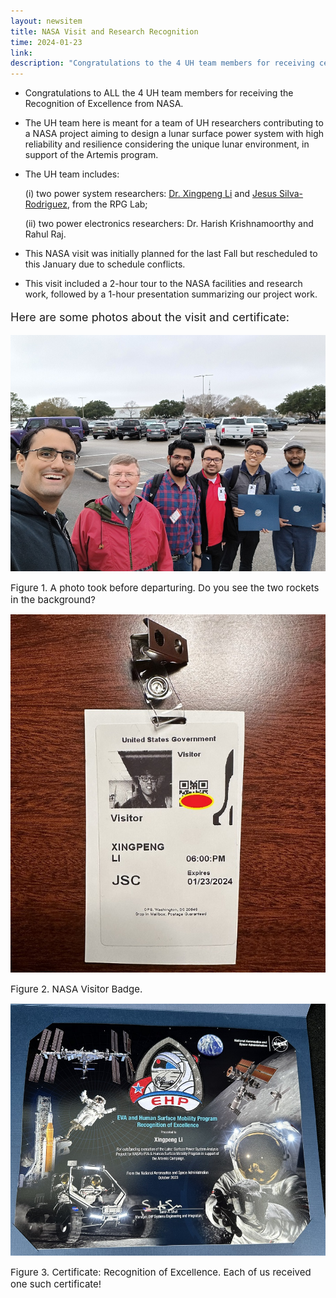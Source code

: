 ```yaml
---
layout: newsitem
title: NASA Visit and Research Recognition
time: 2024-01-23
link: 
description: "Congratulations to the 4 UH team members for receiving certificates of Recognition of Excellence from NASA."
---
```


* Congratulations to ALL the 4 UH team members for receiving the Recognition of Excellence from NASA. 

* The UH team here is meant for a team of UH researchers contributing to a NASA project aiming to design a lunar surface power system with high reliability and resilience considering the unique lunar environment, in support of the Artemis program.

* The UH team includes:

	(i) two power system researchers: <a target="_blank" href="/people/Xingpeng-Li/" class="">Dr. Xingpeng Li</a> and <a target="_blank" href="/people/Jesus-SilvaRodriguez/" class="">Jesus Silva-Rodriguez</a>, from the RPG Lab; 

	(ii) two power electronics researchers: Dr. Harish Krishnamoorthy and Rahul Raj.

* This NASA visit was initially planned for the last Fall but rescheduled to this January due to schedule conflicts. 

* This visit included a 2-hour tour to the NASA facilities and research work, followed by a 1-hour presentation summarizing our project work.


<div class="spacer"></div>

<div class="smallhead" style="font-size:18px;">
      <p>
Here are some photos about the visit and certificate:
      </p>
</div>


![](/images/news/2024.01.23-NASA/p001_Grp_photo.jpg)
<p></p>
<span class="text-figure-legend" style="font-size:15px;">
Figure 1. A photo took before departuring. Do you see the two rockets in the background?
</span>


![](/images/news/2024.01.23-NASA/p002_Visitor_Badge.jpg)
<p></p>
<span class="text-figure-legend" style="font-size:15px;">
Figure 2. NASA Visitor Badge.
</span>


![](/images/news/2024.01.23-NASA/p003_Certificate.jpg)
<p></p>
<span class="text-figure-legend" style="font-size:15px;">
Figure 3. Certificate: Recognition of Excellence. Each of us received one such certificate!
</span>

